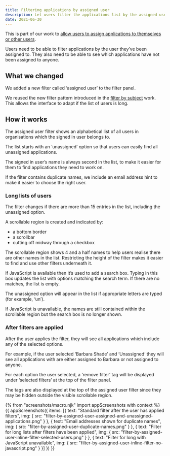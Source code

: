 ```yaml
---
title: Filtering applications by assigned user
description: Let users filter the applications list by the assigned user
date: 2021-06-30
---
```


This is part of our work to [allow users to assign applications to themselves or other users](https://bat-design-history.netlify.app/manage-teacher-training-applications/assigning-applications-to-users). 

Users need to be able to filter applications by the user they’ve been assigned to. They also need to be able to see which applications have not been assigned to anyone.

## What we changed

We added a new filter called ‘assigned user’ to the filter panel.

We reused the new filter pattern introduced in the [filter by subject](https://bat-design-history.netlify.app/manage-teacher-training-applications/filter-by-subject/) work. This allows the interface to adapt if the list of users is long.

## How it works

The assigned user filter shows an alphabetical list of all users in organisations which the signed in user belongs to.

The list starts with an ‘unassigned’ option so that users can easily find all unassigned applications.

The signed in user’s name is always second in the list, to make it easier for them to find applications they need to work on.

If the filter contains duplicate names, we include an email address hint to make it easier to choose the right user.

### Long lists of users

The filter changes if there are more than 15 entries in the list, including the unassigned option.

A scrollable region is created and indicated by: 

- a bottom border 
- a scrollbar
- cutting off midway through a checkbox

The scrollable region shows 4 and a half names to help users realise there are other names in the list. Restricting the height of the filter makes it easier to find and use other filters underneath it.

If JavaScript is available then it’s used to add a search box. Typing in this box updates the list with options matching the search term. If there are no matches, the list is empty.

The unassigned option will appear in the list if appropriate letters are typed (for example, ‘un’).

If JavaScript is unavailable, the names are still contained within the scrollable region but the search box is no longer shown.

### After filters are applied

After the user applies the filter, they will see all applications which include any of the selected options. 

For example, if the user selected ‘Barbara Shade’ and ‘Unassigned‘ they will see all applications with are either assigned to Barbara or not assigned to anyone.

For each option the user selected, a ‘remove filter’ tag will be displayed under ‘selected filters’ at the top of the filter panel. 

The tags are also displayed at the top of the assigned user filter since they may be hidden outside the visible scrollable region.

{% from "screenshots/macro.njk" import appScreenshots with context %}
{{ appScreenshots({
  items: [{
    text: "Standard filter after the user has applied filters",
    img: {
      src: "filter-by-assigned-user-assigned-and-unassigned-applications.png"
    }
  }, {
    text: "Email addresses shown for duplicate names",
    img: {
      src: "filter-by-assigned-user-duplicate-names.png"
    }
  }, {
    text: "Filter for long lists after filters have been applied",
    img: {
      src: "filter-by-assigned-user-inline-filter-selected-users.png"
    }
  }, {
    text: "Filter for long with JavaScript unavailable",
    img: {
      src: "filter-by-assigned-user-inline-filter-no-javascript.png"
    }
  }]
}) }}
